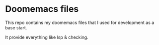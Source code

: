 # Doomemacs files

This repo contains my doomemacs files that I used for development as a base start.

It provide everything like lsp & checking.
